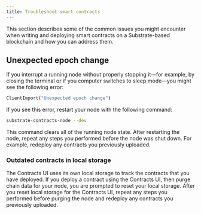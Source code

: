 ```yaml
---
title: Troubleshoot smart contracts
---
```


This section describes some of the common issues you might encounter when writing and deploying smart contracts on a Substrate-based blockchain and how you can address them.

## Unexpected epoch change

If you interrupt a running node without properly stopping it—for example, by closing the terminal or if you computer switches to sleep mode—you might see the following error:

```bash
ClientImport("Unexpected epoch change")
```

If you see this error, restart your node with the following command:

```bash
substrate-contracts-node --dev
```

This command clears all of the running node state.
After restarting the node, repeat any steps you performed before the node was shut down.
For example, redeploy any contracts you previously uploaded.

### Outdated contracts in local storage

The Contracts UI uses its own local storage to track the contracts that you have deployed.
If you deploy a contract using the Contracts UI, then purge chain data for your node, you are prompted to
reset your local storage.
After you reset local storage for the Contracts UI, repeat any steps you performed before purging the node and redeploy any contracts you previously uploaded.
